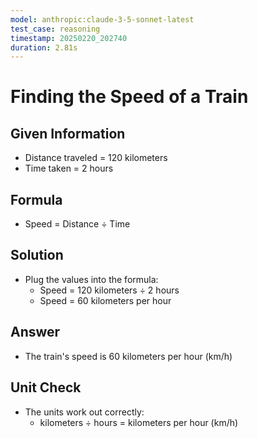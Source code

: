 ```yaml
---
model: anthropic:claude-3-5-sonnet-latest
test_case: reasoning
timestamp: 20250220_202740
duration: 2.81s
---
```


# Finding the Speed of a Train

## Given Information
* Distance traveled = 120 kilometers
* Time taken = 2 hours

## Formula
* Speed = Distance ÷ Time

## Solution
* Plug the values into the formula:
  * Speed = 120 kilometers ÷ 2 hours
  * Speed = 60 kilometers per hour

## Answer
* The train's speed is 60 kilometers per hour (km/h)

## Unit Check
* The units work out correctly:
  * kilometers ÷ hours = kilometers per hour (km/h)